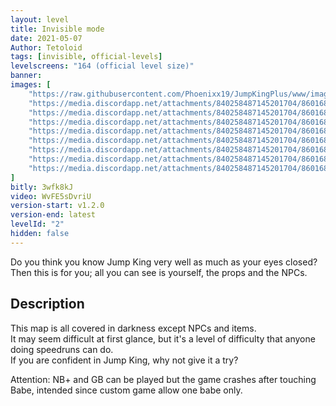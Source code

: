 ```yaml
---
layout: level
title: Invisible mode
date: 2021-05-07
Author: Tetoloid
tags: [invisible, official-levels]
levelscreens: "164 (official level size)"
banner: 
images: [
    "https://raw.githubusercontent.com/Phoenixx19/JumpKingPlus/www/images/2_banner.png",
    "https://media.discordapp.net/attachments/840258487145201704/860168145025368114/001.PNG",
    "https://media.discordapp.net/attachments/840258487145201704/860168146274877440/002.PNG",
    "https://media.discordapp.net/attachments/840258487145201704/860168147688226866/003.PNG",
    "https://media.discordapp.net/attachments/840258487145201704/860168149109964830/004.PNG",
    "https://media.discordapp.net/attachments/840258487145201704/860168150347808808/005.PNG",
    "https://media.discordapp.net/attachments/840258487145201704/860168151568089098/006.PNG",
    "https://media.discordapp.net/attachments/840258487145201704/860168153053134898/007.PNG",
    "https://media.discordapp.net/attachments/840258487145201704/860168154448396308/008.PNG"
]
bitly: 3wfk8kJ
video: WvFE5sDvriU
version-start: v1.2.0
version-end: latest
levelId: "2"
hidden: false
---
```


Do you think you know Jump King very well as much as your eyes closed? <br>Then this is for you; all you can see is yourself, the props and the NPCs.

<!-- more -->

<div id="description">
    <h2>Description</h2>
    <p>This map is all covered in darkness except NPCs and items.<br>
    It may seem difficult at first glance, but it's a level of difficulty that anyone doing speedruns can do.<br>
    If you are confident in Jump King, why not give it a try?</p>
    <p>Attention: NB+ and GB can be played but the game crashes after touching Babe, intended since custom game allow one babe only.</p>
</div>